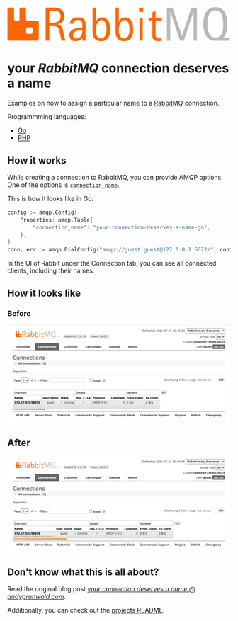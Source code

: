 ![RabbitMQ logo](../images/rabbitmq-logo.png)

# your _RabbitMQ_ connection deserves a name

Examples on how to assign a particular name to a [RabbitMQ](https://www.rabbitmq.com/) connection.

Programmming languages:

- [Go](./go)
- [PHP](./php)

## How it works

While creating a connection to RabbitMQ, you can provide AMQP options.
One of the options is [`connection_name`](https://www.rabbitmq.com/connections.html#client-provided-names "AMQP Client-Provided Connection Name @ RabbitMQ docs").

This is how it looks like in Go:

```go
config := amqp.Config{
    Properties: amqp.Table{
        "connection_name": "your-connection-deserves-a-name-go",
    },
}
conn, err := amqp.DialConfig("amqp://guest:guest@127.0.0.1:5672/", config)
```

In the UI of Rabbit under the Connection tab, you can see all connected clients, including their names.

## How it looks like

### Before

![RabbitMQ: Client connections without name](../images/rabbitmq-connections-without-name.png)

## After

![RabbitMQ: Client connections with name](../images/rabbitmq-connections-with-name.png)

## Don't know what this is all about?

Read the original blog post [_your connection deserves a name @ andygrunwald.com_](https://andygrunwald.com/blog/your-connection-deserves-a-name/ "Article your connection deserves a name at Andy Grunwalds blog").

Additionally, you can check out the [projects README](https://github.com/andygrunwald/your-connection-deserves-a-name#readme).
